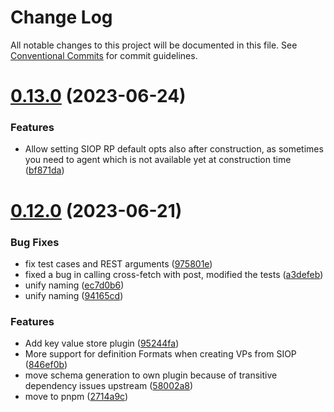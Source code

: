 # Change Log

All notable changes to this project will be documented in this file.
See [Conventional Commits](https://conventionalcommits.org) for commit guidelines.

# [0.13.0](https://github.com/Sphereon-OpenSource/ssi-sdk/compare/v0.12.0...v0.13.0) (2023-06-24)


### Features

* Allow setting SIOP RP default opts also after construction, as sometimes you need to agent which is not available yet at construction time ([bf871da](https://github.com/Sphereon-OpenSource/ssi-sdk/commit/bf871dab0dc670c4e072d177998c6890f28b8fa7))





# [0.12.0](https://github.com/Sphereon-OpenSource/ssi-sdk/compare/v0.11.0...v0.12.0) (2023-06-21)

### Bug Fixes

- fix test cases and REST arguments ([975801e](https://github.com/Sphereon-OpenSource/ssi-sdk/commit/975801e1e6c8270fd470acd7e2ce67ae4971a16f))
- fixed a bug in calling cross-fetch with post, modified the tests ([a3defeb](https://github.com/Sphereon-OpenSource/ssi-sdk/commit/a3defeb5d62ff7f4007a88cd772b2164c136da7a))
- unify naming ([ec7d0b6](https://github.com/Sphereon-OpenSource/ssi-sdk/commit/ec7d0b6ced54a792ede23937c7043e53d7121e42))
- unify naming ([94165cd](https://github.com/Sphereon-OpenSource/ssi-sdk/commit/94165cdb8d1cf14f866de7fc5fe2c518a97b1986))

### Features

- Add key value store plugin ([95244fa](https://github.com/Sphereon-OpenSource/ssi-sdk/commit/95244fa9f6c79d47660f1afee39c2c9db50f0e27))
- More support for definition Formats when creating VPs from SIOP ([846ef0b](https://github.com/Sphereon-OpenSource/ssi-sdk/commit/846ef0b359c4ec5755d9385c5f1c6db1fb14b0c1))
- move schema generation to own plugin because of transitive dependency issues upstream ([58002a8](https://github.com/Sphereon-OpenSource/ssi-sdk/commit/58002a861f7ed504b0e1d4250d556f8414f961a0))
- move to pnpm ([2714a9c](https://github.com/Sphereon-OpenSource/ssi-sdk/commit/2714a9c786b8591de41310a83aff19f62cf65e77))
